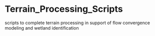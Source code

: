 # Terrain_Processing_Scripts
scripts to complete terrain processing in support of flow convergence modeling and wetland identification
